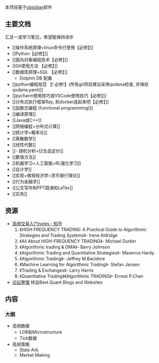本项目基于[obsidian](https://obsidian.md/download)软件
## 主要文档
汇总一波学习笔记，希望能保持进步
- [[操作系统原理+linux命令行使用【必修】]]
- [[Python【必修】]]
- [[面向对象编程技术【必修】]]
- [[Git使用方法 【必修】]]
- [[数据库原理+SQL 【必修】]]
	- Dolphin DB 配置
- [[python编程规范 【! 必修!】(所有git项目建议采用qodana检查, 并保存qodana.yaml)]]
- [[pycharm使用技巧或VSCode使用技巧【必修】]]
- [[分布式执行框架Ray, 和docker连起来吧【必修】]]
- [[函数式编程 (functional programming)]]
- [[编译原理]]
- [[Java或C++]]
- [[网络编程+分布式计算]]
- [[统计学+概率论]]
- [[离散数学]]
- [[线性代数]]
- [[- 随机分析+衍生品定价]]
- [[数值方法]]
- [[机器学习+人工智能+RL强化学习]]
- [[会计学]]
- [[宏观+微观经济学+货币银行理论]]
- [[行为金融学]]
- [[公文写作和PPT路演和LaTex]]
- [[实务]]
## 资源
- [高频交易入门notes - 知乎](https://zhuanlan.zhihu.com/p/702001412)
	1. 《HIGH FREQUENCY TRADING: A Practical Guide to Algorithmic Strategies and Trading Systems》- Irene Aldridge
	2. 《All About HIGH-FREQUENCY TRADING》- Michael Durbin
	3. 《Algorithmic trading & DMA》- Barry Johnson
	4. 《Algorithmic Trading and Quantitative Strategies》- Maxence Hardy
	5. 《Algorithmic Trading》- Jeffrey M.Bacidore
	6. 《Machine Learning for Algorithmic Trading》- Stefan Jansen
	7. 《Trading & Exchanges》- Larry Harris
	8. 《Quantitative Trading》《Algorithmic TRADING》- Ernest P.Chan
- [论坛整理](https://www.zhihu.com/question/471983511/answer/3565153899) 转自Best Quant Blogs and Websites
## 内容
### 大纲
- 高频数据
	- LOB和Microstructure
	- Tick数据
- 高频策略
	- Stats Arb
	- Market Making

